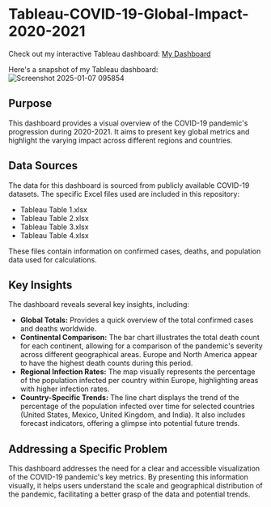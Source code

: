 # Tableau-COVID-19-Global-Impact-2020-2021

Check out my interactive Tableau dashboard:
[My Dashboard]([https://public.tableau.com/shared/your_dashboard_link](https://public.tableau.com/app/profile/loren.anne.talete/viz/shared/Q26SXDNF6))


Here's a snapshot of my Tableau dashboard:
![Screenshot 2025-01-07 095854](https://github.com/user-attachments/assets/2256fd6d-9180-4266-8680-37c0365a6e84)

## Purpose

This dashboard provides a visual overview of the COVID-19 pandemic's progression during 2020-2021. It aims to present key global metrics and highlight the varying impact across different regions and countries.

## Data Sources

The data for this dashboard is sourced from publicly available COVID-19 datasets. The specific Excel files used are included in this repository:

* Tableau Table 1.xlsx
* Tableau Table 2.xlsx
* Tableau Table 3.xlsx
* Tableau Table 4.xlsx


These files contain information on confirmed cases, deaths, and population data used for calculations.

## Key Insights

The dashboard reveals several key insights, including:

* **Global Totals:** Provides a quick overview of the total confirmed cases and deaths worldwide.
* **Continental Comparison:**  The bar chart illustrates the total death count for each continent, allowing for a comparison of the pandemic's severity across different geographical areas. Europe and North America appear to have the highest death counts during this period.
* **Regional Infection Rates:** The map visually represents the percentage of the population infected per country within Europe, highlighting areas with higher infection rates.
* **Country-Specific Trends:** The line chart displays the trend of the percentage of the population infected over time for selected countries (United States, Mexico, United Kingdom, and India). It also includes forecast indicators, offering a glimpse into potential future trends.

## Addressing a Specific Problem

This dashboard addresses the need for a clear and accessible visualization of the COVID-19 pandemic's key metrics. By presenting this information visually, it helps users understand the scale and geographical distribution of the pandemic, facilitating a better grasp of the data and potential trends.
